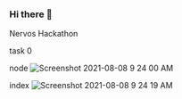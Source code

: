 ### Hi there 👋

Nervos Hackathon

task 0

node
![Screenshot 2021-08-08 9 24 00 AM](https://user-images.githubusercontent.com/79737258/128639005-cf0fddfc-fe77-4eb6-b81b-cfb5e0cd37fa.png)

index
![Screenshot 2021-08-08 9 24 19 AM](https://user-images.githubusercontent.com/79737258/128639011-53415104-53e8-4552-a55a-03d807e40b75.png)

